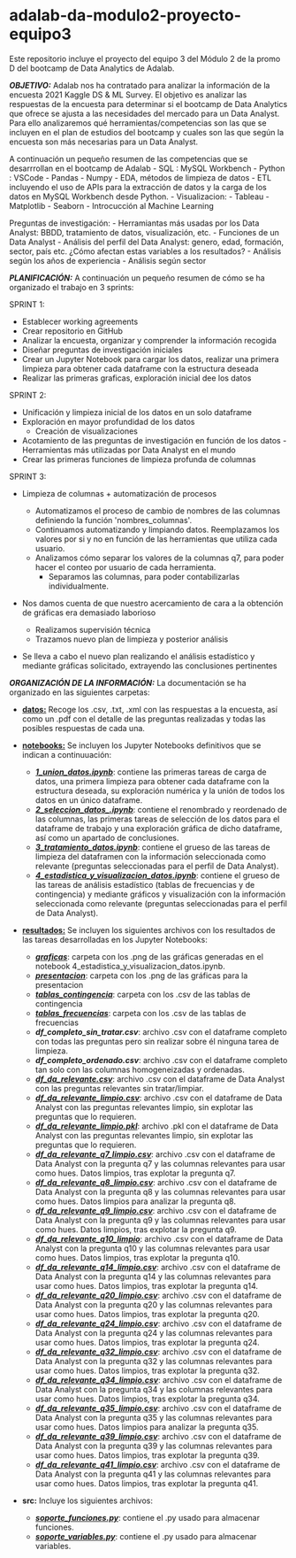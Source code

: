 # adalab-da-modulo2-proyecto-equipo3
Este repositorio incluye el proyecto del equipo 3 del Módulo 2 de la promo D del bootcamp de Data Analytics de Adalab.

***OBJETIVO:***
Adalab nos ha contratado para analizar la información de la encuesta 2021 Kaggle DS & ML Survey. El objetivo es analizar las respuestas de la encuesta para determinar si el bootcamp de Data Analytics que ofrece se ajusta a las necesidades del mercado para un Data Analyst. Para ello analizaremos qué herramientas/competencias son las que se incluyen en el plan de estudios del bootcamp y cuales son las que según la encuesta son más necesarias para un Data Analyst.

A continuación un pequeño resumen de las competencias que se desarrrollan en el bootcamp de Adalab
    - SQL : MySQL Workbench
    - Python : VSCode
        - Pandas
        - Numpy
    - EDA, métodos de limpieza de datos
    - ETL incluyendo el uso de APIs para la extracción de datos y la carga de los datos en MySQL Workbench desde Python.
    - Visualizacion:
        - Tableau
        - Matplotlib
        - Seaborn
    - Introcucción al Machine Learning

Preguntas de investigación:
    - Herramiantas más usadas por los Data Analyst: BBDD, tratamiento de datos, visualización, etc.
    - Funciones de un Data Analyst
    - Análisis del perfil del Data Analyst: genero, edad, formación, sector, país etc. ¿Cómo afectan estas variables a los resultados?
    - Análisis según los años de experiencia
    - Análisis según sector

***PLANIFICACIÓN:***
A continuación un pequeño resumen de cómo se ha organizado el trabajo en 3 sprints:

SPRINT 1:
- Establecer working agreements
- Crear repositorio en GitHub
- Analizar la encuesta, organizar y comprender la información recogida
- Diseñar preguntas de investigación iniciales
- Crear un Jupyter Notebook para cargar los datos, realizar una primera limpieza para obtener cada dataframe con la estructura deseada
- Realizar las primeras graficas, exploración inicial dee los datos

SPRINT 2:
- Unificación y limpieza inicial de los datos en un solo dataframe
- Exploración en mayor profundidad de los datos
    - Creación de visualizaciones
- Acotamiento de las preguntas de investigación en función de los datos
    -Herramientas más utilizadas por Data Analyst en el mundo
- Crear las primeras funciones de limpieza profunda de columnas

SPRINT 3:
- Limpieza de columnas + automatización de procesos
    - Automatizamos el proceso de cambio de nombres de las columnas definiendo la función 'nombres_columnas'.
    - Continuamos automatizando y limpiando datos. Reemplazamos los valores por si y no en función de las herramientas que utiliza cada usuario.
    - Analizamos cómo separar los valores de la columnas q7, para poder hacer el conteo por usuario de cada herramienta.
        - Separamos las columnas, para poder contabilizarlas individualmente.

- Nos damos cuenta de que nuestro acercamiento de cara a la obtención de gráficas era demasiado laborioso
    - Realizamos supervisión técnica
    - Trazamos nuevo plan de limpieza y posterior análisis

- Se lleva a cabo el nuevo plan realizando el análisis estadístico y mediante gráficas solicitado, extrayendo las conclusiones pertinentes

***ORGANIZACIÓN DE LA INFORMACIÓN:***
La documentación se ha organizado en las siguientes carpetas:
- [**datos:**](https://github.com/MaitaneP/adalab-da-modulo2-proyecto-equipo3/tree/main/datos) Recoge los .csv, .txt, .xml con las respuestas a la encuesta, así como un .pdf con el detalle de las preguntas realizadas y todas las posibles respuestas de cada una.
- [**notebooks:**](https://github.com/MaitaneP/adalab-da-modulo2-proyecto-equipo3/tree/main/notebooks) Se incluyen los Jupyter Notebooks definitivos que se indican a continuuación:
    * [***1_union_datos.ipynb***](https://github.com/MaitaneP/adalab-da-modulo2-proyecto-equipo3/blob/main/notebooks/1_union_datos.ipynb): contiene las primeras tareas de carga de datos, una primera limpieza para obtener cada dataframe con la estructura deseada, su exploración numérica y la unión de todos los datos en un único dataframe.
    * [***2_seleccion_datos_.ipynb***](https://github.com/MaitaneP/adalab-da-modulo2-proyecto-equipo3/blob/main/notebooks/2_seleccion_datos.ipynb): contiene el renombrado y reordenado de las columnas, las primeras tareas de selección de los datos para el dataframe de trabajo y una exploración gráfica de dicho dataframe, así como un apartado de conclusiones.
    * [***3_tratamiento_datos.ipynb***](https://github.com/MaitaneP/adalab-da-modulo2-proyecto-equipo3/blob/main/notebooks/3_tratamiento_datos.ipynb): contiene el grueso de las tareas de limpieza del dataframen con la información seleccionada como relevante (preguntas seleccionadas para el perfil de Data Analyst).
    * [***4_estadistica_y_visualizacion_datos.ipynb***](https://github.com/MaitaneP/adalab-da-modulo2-proyecto-equipo3/blob/main/notebooks/4_estadistica_y_visualizacion_datos.ipynb): contiene el grueso de las tareas de análisis estadístico (tablas de frecuencias y de contingencia) y mediante gráficos y visualización con la información seleccionada como relevante (preguntas seleccionadas para el perfil de Data Analyst).
- [**resultados:**](https://github.com/MaitaneP/adalab-da-modulo2-proyecto-equipo3/tree/main/resultados) Se incluyen los siguientes archivos con los resultados de las tareas desarrolladas en los Jupyter Notebooks:
     * [***graficas***](https://github.com/MaitaneP/adalab-da-modulo2-proyecto-equipo3/tree/main/resultados/graficas): carpeta con los .png de las gráficas generadas en el notebook 4_estadistica_y_visualizacion_datos.ipynb.
     * [***presentacion***](https://github.com/MaitaneP/adalab-da-modulo2-proyecto-equipo3/tree/main/resultados/presentacion): carpeta con los .png de las gráficas para la presentacion
    * [***tablas_contingencia***](https://github.com/MaitaneP/adalab-da-modulo2-proyecto-equipo3/tree/main/resultados/tablas_contingencia): carpeta con los .csv de las tablas de contingencia
    * [***tablas_frecuencias***](https://github.com/MaitaneP/adalab-da-modulo2-proyecto-equipo3/tree/main/resultados/tablas_frecuencias): carpeta con los .csv de las tablas de frecuencias
    * ***df_completo_sin_tratar.csv***: archivo .csv con el dataframe completo con todas las preguntas pero sin realizar sobre él ninguna tarea de limpieza.
    * ***df_completo_ordenado.csv***: archivo .csv con el dataframe completo tan solo con las columnas homogeneizadas y ordenadas.
    * [***df_da_relevante.csv***](https://github.com/MaitaneP/adalab-da-modulo2-proyecto-equipo3/blob/main/resultados/df_da_relevante.csv): archivo .csv con el dataframe de Data Analyst con las preguntas relevantes sin tratar/limpiar.
    * [***df_da_relevante_limpio.csv***](https://github.com/MaitaneP/adalab-da-modulo2-proyecto-equipo3/blob/main/resultados/df_da_relevante_limpio.csv): archivo .csv con el dataframe de Data Analyst con las preguntas relevantes limpio, sin explotar las preguntas que lo requieren.
    * [***df_da_relevante_limpio.pkl***](https://github.com/MaitaneP/adalab-da-modulo2-proyecto-equipo3/blob/main/resultados/df_da_relevante_limpio.pkl): archivo .pkl con el dataframe de Data Analyst con las preguntas relevantes limpio, sin explotar las preguntas que lo requieren.
    * [***df_da_relevante_q7_limpio.csv***](https://github.com/MaitaneP/adalab-da-modulo2-proyecto-equipo3/blob/main/resultados/df_da_relevante_q7_limpio.csv): archivo .csv con el dataframe de Data Analyst con la pregunta q7 y las columnas relevantes para usar como hues. Datos limpios, tras explotar la pregunta q7.
    * [***df_da_relevante_q8_limpio.csv***](https://github.com/MaitaneP/adalab-da-modulo2-proyecto-equipo3/blob/main/resultados/df_da_relevante_q8_limpio.csv): archivo .csv con el dataframe de Data Analyst con la pregunta q8 y las columnas relevantes para usar como hues. Datos limpios para analizar la pregunta q8.
    * [***df_da_relevante_q9_limpio.csv***](https://github.com/MaitaneP/adalab-da-modulo2-proyecto-equipo3/blob/main/resultados/df_da_relevante_q9_limpio.csv): archivo .csv con el dataframe de Data Analyst con la pregunta q9 y las columnas relevantes para usar como hues. Datos limpios, tras explotar la pregunta q9.
    * [***df_da_relevante_q10_limpio***](https://github.com/MaitaneP/adalab-da-modulo2-proyecto-equipo3/blob/main/resultados/df_da_relevante_q10_limpio.csv): archivo .csv con el dataframe de Data Analyst con la pregunta q10 y las columnas relevantes para usar como hues. Datos limpios, tras explotar la pregunta q10.
    * [***df_da_relevante_q14_limpio.csv***](https://github.com/MaitaneP/adalab-da-modulo2-proyecto-equipo3/blob/main/resultados/df_da_relevante_q14_limpio.csv): archivo .csv con el dataframe de Data Analyst con la pregunta q14 y las columnas relevantes para usar como hues. Datos limpios, tras explotar la pregunta q14.
    * [***df_da_relevante_q20_limpio.csv***](https://github.com/MaitaneP/adalab-da-modulo2-proyecto-equipo3/blob/main/resultados/df_da_relevante_q20_limpio.csv): archivo .csv con el dataframe de Data Analyst con la pregunta q20 y las columnas relevantes para usar como hues. Datos limpios, tras explotar la pregunta q20.
    * [***df_da_relevante_q24_limpio.csv***](https://github.com/MaitaneP/adalab-da-modulo2-proyecto-equipo3/blob/main/resultados/df_da_relevante_q24_limpio.csv): archivo .csv con el dataframe de Data Analyst con la pregunta q24 y las columnas relevantes para usar como hues. Datos limpios, tras explotar la pregunta q24.
    * [***df_da_relevante_q32_limpio.csv***](https://github.com/MaitaneP/adalab-da-modulo2-proyecto-equipo3/blob/main/resultados/df_da_relevante_q32_limpio.csv): archivo .csv con el dataframe de Data Analyst con la pregunta q32 y las columnas relevantes para usar como hues. Datos limpios, tras explotar la pregunta q32.
    * [***df_da_relevante_q34_limpio.csv***](https://github.com/MaitaneP/adalab-da-modulo2-proyecto-equipo3/blob/main/resultados/df_da_relevante_q34_limpio.csv): archivo .csv con el dataframe de Data Analyst con la pregunta q34 y las columnas relevantes para usar como hues. Datos limpios, tras explotar la pregunta q34.
    * [***df_da_relevante_q35_limpio.csv***](https://github.com/MaitaneP/adalab-da-modulo2-proyecto-equipo3/blob/main/resultados/df_da_relevante_q35_limpio.csv): archivo .csv con el dataframe de Data Analyst con la pregunta q35 y las columnas relevantes para usar como hues. Datos limpios para analizar la pregunta q35.
    * [***df_da_relevante_q39_limpio.csv***](https://github.com/MaitaneP/adalab-da-modulo2-proyecto-equipo3/blob/main/resultados/df_da_relevante_q39_limpio.csv): archivo .csv con el dataframe de Data Analyst con la pregunta q39 y las columnas relevantes para usar como hues. Datos limpios, tras explotar la pregunta q39.
    * [***df_da_relevante_q41_limpio.csv***](https://github.com/MaitaneP/adalab-da-modulo2-proyecto-equipo3/blob/main/resultados/df_da_relevante_q41_limpio.csv): archivo .csv con el dataframe de Data Analyst con la pregunta q41 y las columnas relevantes para usar como hues. Datos limpios, tras explotar la pregunta q41.

- **src:** Incluye los siguientes archivos:
    * [***soporte_funciones.py***](https://github.com/MaitaneP/adalab-da-modulo2-proyecto-equipo3/blob/main/src/soporte_funciones.py): contiene el .py usado para almacenar funciones.
    * [***soporte_variables.py***](https://github.com/MaitaneP/adalab-da-modulo2-proyecto-equipo3/blob/main/src/soporte_variables.py): contiene el .py usado para almacenar variables.